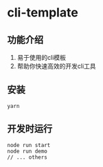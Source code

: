 # cli-template

## 功能介绍
1. 易于使用的cli模板
2. 帮助你快速高效的开发cli工具   

## 安装
```
yarn
```

## 开发时运行   
```
node run start   
node run demo 
// ... others 
```
 

